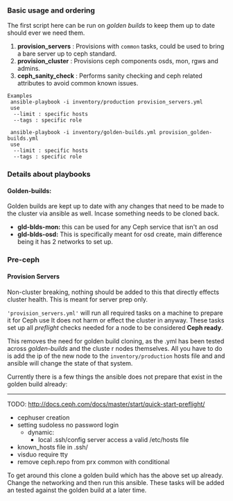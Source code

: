 
### Basic usage and ordering

The first script here can be run on *golden builds* to keep them up to date should ever we need them.


1. **provision_servers** : Provisions with `common` tasks, could be used to bring a bare server up to ceph standard.
2. **provision_cluster** : Provisions ceph components osds, mon, rgws and admins.
3. **ceph_sanity_check** : Performs sanity checking and ceph related attributes to avoid common known issues.

```
Examples
 ansible-playbook -i inventory/production provision_servers.yml
 use
  --limit : specific hosts
  --tags : specific role

 ansible-playbook -i inventory/golden-builds.yml provision_golden-builds.yml
 use
  --limit : specific hosts
  --tags : specific role
```

###  Details about playbooks

#### Golden-builds:
 Golden builds are kept up to date with any changes that need to be made to the cluster via ansible as well. Incase something needs to be cloned back.

* **gld-blds-mon:**
  this can be used for any Ceph service that isn't an osd
* **gld-blds-osd:**
  This is specifically meant for osd create, main difference being it has 2 networks to set up.

### Pre-ceph

#### Provision Servers
Non-cluster breaking, nothing should be added to this that directly effects cluster health. This is meant for server prep only.
 
`'provision_servers.yml'` will run all required tasks on a machine to prepare it for Ceph use It does not harm or effect the cluster in anyway. These tasks set up all *preflight* checks needed for a node to be considered **Ceph ready**. 

 This removes the need for golden build cloning, as the .yml has been tested across *golden-builds* and the cluste r nodes themselves. All you have to do is add the ip of the new node to the `inventory/production` hosts file and and ansible will change the state of that system. 

 Currently there is a few things the ansible does not prepare that exist in the golden build already:

----
 TODO: http://docs.ceph.com/docs/master/start/quick-start-preflight/
* cephuser creation
* setting sudoless no password login
  * dynamic:
    * local .ssh/config server access a valid /etc/hosts file
* known_hosts file in .ssh/
* visduo require tty
* remove ceph.repo from prx common with conditional

 To get around this clone a golden build which has the above set up already. Change the networking and 
 then run this ansible. These tasks will be added an tested against the golden build at a later time. 

